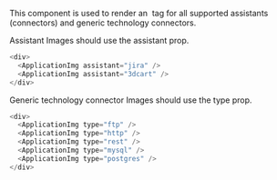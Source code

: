 This component is used to render an <img> tag for all 
supported assistants (connectors) and generic technology connectors.

Assistant Images should use the assistant prop.
```js
<div>
  <ApplicationImg assistant="jira" />
  <ApplicationImg assistant="3dcart" />
</div>
```

Generic technology connector Images should use the type prop.
```js
<div>
  <ApplicationImg type="ftp" />
  <ApplicationImg type="http" />
  <ApplicationImg type="rest" />
  <ApplicationImg type="mysql" />
  <ApplicationImg type="postgres" />
</div>
```

